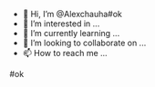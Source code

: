 - 👋 Hi, I’m @Alexchauha#ok
- 👀 I’m interested in ...
- 🌱 I’m currently learning ...
- 💞️ I’m looking to collaborate on ...
- 📫 How to reach me ...

<!---
Alexchauha/Alexchauha is a ✨ special ✨ repository because its `README.md` (this file) appears on your GitHub profile.
You can click the Preview link to take a look at your changes.
--->#ok

